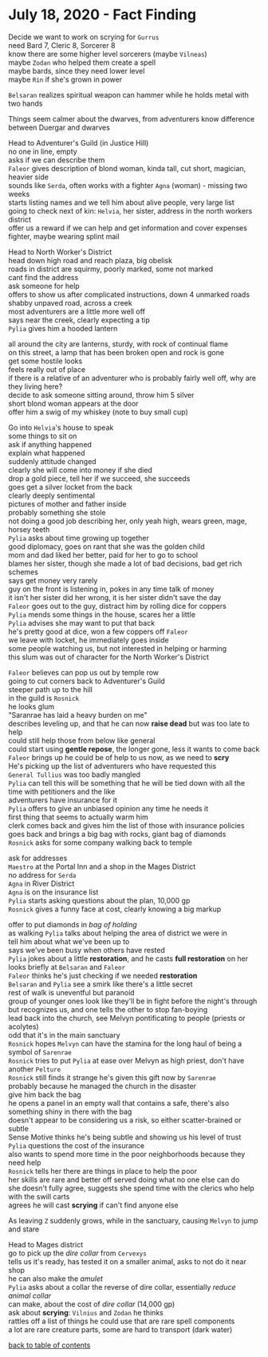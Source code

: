 # July 18, 2020 - Fact Finding

Decide we want to work on scrying for `Gurrus`  
need Bard 7, Cleric 8, Sorcerer 8  
know there are some higher level sorcerers (maybe `Vilneas`)  
maybe `Zodan` who helped them create a spell  
maybe bards, since they need lower level  
maybe `Rin` if she's grown in power  

`Belsaran` realizes spiritual weapon can hammer while he holds metal with two hands  

Things seem calmer about the dwarves, from adventurers know difference between Duergar and dwarves  

Head to Adventurer's Guild (in Justice Hill)  
no one in line, empty  
asks if we can describe them  
`Faleor` gives description of blond woman, kinda tall, cut short, magician, heavier side  
sounds like `Serda`, often works with a fighter `Agna` (woman) - missing two weeks  
starts listing names and we tell him about alive people, very large list  
going to check next of kin: `Helvia`, her sister, address in the north workers district  
offer us a reward if we can help and get information and cover expenses  
fighter, maybe wearing splint mail  

Head to North Worker's District  
head down high road and reach plaza, big obelisk  
roads in district are squirmy, poorly marked, some not marked  
cant find the address  
ask someone for help  
offers to show us after complicated instructions, down 4 unmarked roads
shabby unpaved road, across a creek  
most adventurers are a little more well off  
says near the creek, clearly expecting a tip  
`Pylia` gives him a hooded lantern  

all around the city are lanterns, sturdy, with rock of continual flame  
on this street, a lamp that has been broken open and rock is gone  
get some hostile looks  
feels really out of place  
if there is a relative of an adventurer who is probably fairly well off, why are they living here?  
decide to ask someone sitting around, throw him 5 silver  
short blond woman appears at the door  
offer him a swig of my whiskey (note to buy small cup)  

Go into `Helvia`'s house to speak  
some things to sit on  
ask if anything happened  
explain what happened  
suddenly attitude changed  
clearly she will come into money if she died  
drop a gold piece, tell her if we succeed, she succeeds  
goes get a silver locket from the back  
clearly deeply sentimental  
pictures of mother and father inside  
probably something she stole  
not doing a good job describing her, only yeah high, wears green, mage, horsey teeth  
`Pylia` asks about time growing up together  
good diplomacy, goes on rant that she was the golden child  
mom and dad liked her better, paid for her to go to school  
blames her sister, though she made a lot of bad decisions, bad get rich schemes  
says get money very rarely  
guy on the front is listening in, pokes in any time talk of money  
it isn't her sister did her wrong, it is her sister didn't save the day  
`Faleor` goes out to the guy, distract him by rolling dice for coppers  
`Pylia` mends some things in the house, scares her a little  
`Pylia` advises she may want to put that back  
he's pretty good at dice, won a few coppers off `Faleor`  
we leave with locket, he immediately goes inside  
some people watching us, but not interested in helping or harming  
this slum was out of character for the North Worker's District  

`Faleor` believes can pop us out by temple row  
going to cut corners back to Adventurer's Guild  
steeper path up to the hill  
in the guild is `Rosnick`  
he looks glum  
"Saranrae has laid a heavy burden on me"  
describes leveling up, and that he can now **raise dead** but was too late to help  
could still help those from below like general  
could start using **gentle repose**, the longer gone, less it wants to come back  
`Faleor` brings up he could be of help to us now, as we need to **scry**  
He's picking up the list of adventurers who have requested this  
`General Tullius` was too badly mangled  
`Pylia` can tell this will be something that he will be tied down with all the time with petitioners and the like  
adventurers have insurance for it  
`Pylia` offers to give an unbiased opinion any time he needs it  
first thing that seems to actually warm him  
clerk comes back and gives him the list of those with insurance policies  
goes back and brings a big bag with rocks, giant bag of diamonds  
`Rosnick` asks for some company walking back to temple  

ask for addresses  
`Maestro` at the Portal Inn and a shop in the Mages District  
no address for `Serda`  
`Agna` in River District  
`Agna` is on the insurance list  
`Pylia` starts asking questions about the plan, 10,000 gp  
`Rosnick` gives a funny face at cost, clearly knowing a big markup  

offer to put diamonds in _bag of holding_  
as walking `Pylia` talks about helping the area of district we were in  
tell him about what we've been up to  
says we've been busy when others have rested  
`Pylia` jokes about a little **restoration**, and he casts **full restoration** on her  
looks briefly at `Belsaran` and `Faleor`  
`Faleor` thinks he's just checking if we needed **restoration**  
`Belsaran` and `Pylia` see a smirk like there's a little secret  
rest of walk is uneventful but paranoid  
group of younger ones look like they'll be in fight before the night's through  
but recognizes us, and one tells the other to stop fan-boying  
lead back into the church, see Melvyn pontificating to people (priests or acolytes)  
odd that it's in the main sanctuary  
`Rosnick` hopes `Melvyn` can have the stamina for the long haul of being a symbol of `Sarenrae`  
`Rosnick` tries to put `Pylia` at ease over Melvyn as high priest, don't have another `Pelture`  
`Rosnick` still finds it strange he's given this gift now by `Sarenrae`  
probably because he managed the church in the disaster  
give him back the bag  
he opens a panel in an empty wall that contains a safe, there's also something shiny in there with the bag  
doesn't appear to be considering us a risk, so either scatter-brained or subtle  
Sense Motive thinks he's being subtle and showing us his level of trust  
`Pylia` questions the cost of the insurance  
also wants to spend more time in the poor neighborhoods because they need help  
`Rosnick` tells her there are things in place to help the poor  
her skills are rare and better off served doing what no one else can do  
she doesn't fully agree, suggests she spend time with the clerics who help with the swill carts  
agrees he will cast **scrying** if can't find anyone else  

As leaving `Z` suddenly grows, while in the sanctuary, causing `Melvyn` to jump and stare  

Head to Mages district  
go to pick up the _dire collar_ from `Cervexys`  
tells us it's ready, has tested it on a smaller animal, asks to not do it near shop  
he can also make the _amulet_  
`Pylia` asks about a collar the reverse of dire collar, essentially _reduce animal collar_  
can make, about the cost of _dire collar_ (14,000 gp)  
ask about **scrying**: `Vilnius` and `Zodan` he thinks  
rattles off a list of things he could use that are rare spell components  
a lot are rare creature parts, some are hard to transport (dark water)  

[back to table of contents](/sessions/README.md)
